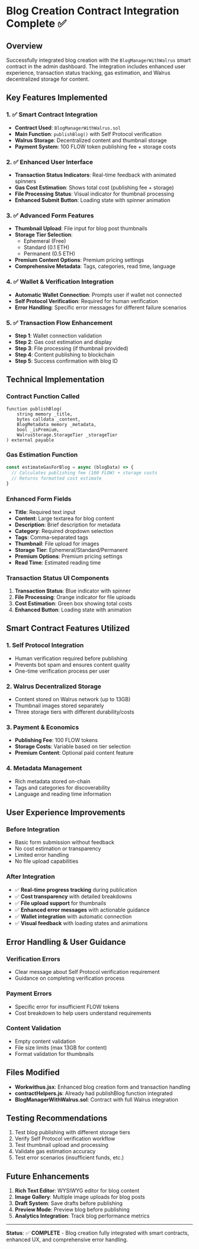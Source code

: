 # Blog Creation Contract Integration Complete ✅

## Overview
Successfully integrated blog creation with the `BlogManagerWithWalrus` smart contract in the admin dashboard. The integration includes enhanced user experience, transaction status tracking, gas estimation, and Walrus decentralized storage for content.

## Key Features Implemented

### 1. ✅ Smart Contract Integration
- **Contract Used**: `BlogManagerWithWalrus.sol`
- **Main Function**: `publishBlog()` with Self Protocol verification
- **Walrus Storage**: Decentralized content and thumbnail storage
- **Payment System**: 100 FLOW token publishing fee + storage costs

### 2. ✅ Enhanced User Interface
- **Transaction Status Indicators**: Real-time feedback with animated spinners
- **Gas Cost Estimation**: Shows total cost (publishing fee + storage)
- **File Processing Status**: Visual indicator for thumbnail processing
- **Enhanced Submit Button**: Loading state with spinner animation

### 3. ✅ Advanced Form Features
- **Thumbnail Upload**: File input for blog post thumbnails
- **Storage Tier Selection**: 
  - Ephemeral (Free)
  - Standard (0.1 ETH)
  - Permanent (0.5 ETH)
- **Premium Content Options**: Premium pricing settings
- **Comprehensive Metadata**: Tags, categories, read time, language

### 4. ✅ Wallet & Verification Integration
- **Automatic Wallet Connection**: Prompts user if wallet not connected
- **Self Protocol Verification**: Required for human verification
- **Error Handling**: Specific error messages for different failure scenarios

### 5. ✅ Transaction Flow Enhancement
- **Step 1**: Wallet connection validation
- **Step 2**: Gas cost estimation and display
- **Step 3**: File processing (if thumbnail provided)
- **Step 4**: Content publishing to blockchain
- **Step 5**: Success confirmation with blog ID

## Technical Implementation

### Contract Function Called
```solidity
function publishBlog(
    string memory _title,
    bytes calldata _content,
    BlogMetadata memory _metadata,
    bool _isPremium,
    WalrusStorage.StorageTier _storageTier
) external payable
```

### Gas Estimation Function
```javascript
const estimateGasForBlog = async (blogData) => {
  // Calculates publishing fee (100 FLOW) + storage costs
  // Returns formatted cost estimate
}
```

### Enhanced Form Fields
- **Title**: Required text input
- **Content**: Large textarea for blog content
- **Description**: Brief description for metadata
- **Category**: Required dropdown selection
- **Tags**: Comma-separated tags
- **Thumbnail**: File upload for images
- **Storage Tier**: Ephemeral/Standard/Permanent
- **Premium Options**: Premium pricing settings
- **Read Time**: Estimated reading time

### Transaction Status UI Components
1. **Transaction Status**: Blue indicator with spinner
2. **File Processing**: Orange indicator for file uploads
3. **Cost Estimation**: Green box showing total costs
4. **Enhanced Button**: Loading state with animation

## Smart Contract Features Utilized

### 1. Self Protocol Integration
- Human verification required before publishing
- Prevents bot spam and ensures content quality
- One-time verification process per user

### 2. Walrus Decentralized Storage
- Content stored on Walrus network (up to 13GB)
- Thumbnail images stored separately
- Three storage tiers with different durability/costs

### 3. Payment & Economics
- **Publishing Fee**: 100 FLOW tokens
- **Storage Costs**: Variable based on tier selection
- **Premium Content**: Optional paid content feature

### 4. Metadata Management
- Rich metadata stored on-chain
- Tags and categories for discoverability
- Language and reading time information

## User Experience Improvements

### Before Integration
- Basic form submission without feedback
- No cost estimation or transparency
- Limited error handling
- No file upload capabilities

### After Integration  
- ✅ **Real-time progress tracking** during publication
- ✅ **Cost transparency** with detailed breakdowns
- ✅ **File upload support** for thumbnails
- ✅ **Enhanced error messages** with actionable guidance
- ✅ **Wallet integration** with automatic connection
- ✅ **Visual feedback** with loading states and animations

## Error Handling & User Guidance

### Verification Errors
- Clear message about Self Protocol verification requirement
- Guidance on completing verification process

### Payment Errors
- Specific error for insufficient FLOW tokens
- Cost breakdown to help users understand requirements

### Content Validation
- Empty content validation
- File size limits (max 13GB for content)
- Format validation for thumbnails

## Files Modified
- **Workwithus.jsx**: Enhanced blog creation form and transaction handling
- **contractHelpers.js**: Already had publishBlog function integrated
- **BlogManagerWithWalrus.sol**: Contract with full Walrus integration

## Testing Recommendations
1. Test blog publishing with different storage tiers
2. Verify Self Protocol verification workflow
3. Test thumbnail upload and processing
4. Validate gas estimation accuracy
5. Test error scenarios (insufficient funds, etc.)

## Future Enhancements
1. **Rich Text Editor**: WYSIWYG editor for blog content
2. **Image Gallery**: Multiple image uploads for blog posts
3. **Draft System**: Save drafts before publishing
4. **Preview Mode**: Preview blog before publishing
5. **Analytics Integration**: Track blog performance metrics

---

**Status**: ✅ **COMPLETE** - Blog creation fully integrated with smart contracts, enhanced UX, and comprehensive error handling.